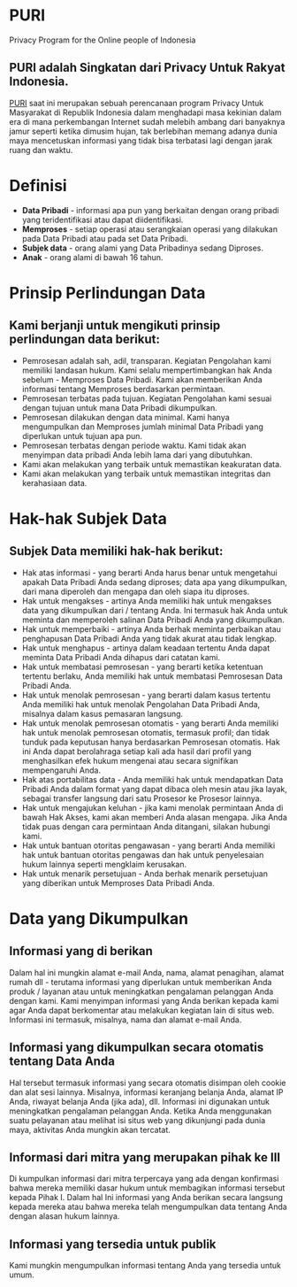 # PURI
Privacy Program for the Online  people of Indonesia
##  PURI adalah Singkatan dari Privacy Untuk Rakyat Indonesia.
[PURI](https://community.fema.gov/PrepareAthon_Activity_View?id=a0bt00000003GOW) saat ini merupakan sebuah perencanaan program Privacy Untuk Masyarakat di Republik Indonesia dalam menghadapi masa kekinian dalam era di mana perkembangan Internet sudah melebih ambang dari banyaknya jamur seperti ketika dimusim hujan, tak berlebihan memang adanya dunia maya mencetuskan informasi yang tidak bisa terbatasi lagi dengan jarak ruang dan waktu.
# Definisi
- **Data Pribadi**  - informasi apa pun yang berkaitan dengan orang pribadi yang teridentifikasi atau dapat diidentifikasi.
 - **Memproses**  - setiap operasi atau serangkaian operasi yang dilakukan pada Data Pribadi atau pada set Data Pribadi.
- **Subjek data**  - orang alami yang Data Pribadinya sedang Diproses.
- **Anak** - orang alami di bawah 16 tahun.
# Prinsip Perlindungan Data
## Kami berjanji untuk mengikuti prinsip perlindungan data berikut:
- Pemrosesan adalah sah, adil, transparan. Kegiatan Pengolahan kami memiliki landasan hukum. Kami selalu mempertimbangkan hak Anda sebelum - Memproses Data Pribadi. Kami akan memberikan Anda informasi tentang Memproses berdasarkan permintaan.
- Pemrosesan terbatas pada tujuan. Kegiatan Pengolahan kami sesuai dengan tujuan untuk mana Data Pribadi dikumpulkan.
- Pemrosesan dilakukan dengan data minimal. Kami hanya mengumpulkan dan Memproses jumlah minimal Data Pribadi yang diperlukan untuk tujuan apa pun.
- Pemrosesan terbatas dengan periode waktu. Kami tidak akan menyimpan data pribadi Anda lebih lama dari yang dibutuhkan.
- Kami akan melakukan yang terbaik untuk memastikan keakuratan data.
- Kami akan melakukan yang terbaik untuk memastikan integritas dan kerahasiaan data.

# Hak-hak Subjek Data
## Subjek Data memiliki hak-hak berikut:
* Hak atas informasi - yang berarti Anda harus benar untuk mengetahui apakah Data Pribadi Anda sedang diproses; data apa yang dikumpulkan, dari mana diperoleh dan mengapa dan oleh siapa itu diproses.
* Hak untuk mengakses - artinya Anda memiliki hak untuk mengakses data yang dikumpulkan dari / tentang Anda. Ini termasuk hak Anda untuk meminta dan memperoleh salinan Data Pribadi Anda yang dikumpulkan.
* Hak untuk memperbaiki - artinya Anda berhak meminta perbaikan atau penghapusan Data Pribadi Anda yang tidak akurat atau tidak lengkap.
* Hak untuk menghapus - artinya dalam keadaan tertentu Anda dapat meminta Data Pribadi Anda dihapus dari catatan kami.
* Hak untuk membatasi pemrosesan - yang berarti ketika ketentuan tertentu berlaku, Anda memiliki hak untuk membatasi Pemrosesan Data Pribadi Anda.
* Hak untuk menolak pemrosesan - yang berarti dalam kasus tertentu Anda memiliki hak untuk menolak Pengolahan Data Pribadi Anda, misalnya dalam kasus pemasaran langsung.
* Hak untuk menolak pemrosesan otomatis - yang berarti Anda memiliki hak untuk menolak pemrosesan otomatis, termasuk profil; dan tidak tunduk pada keputusan hanya berdasarkan Pemrosesan otomatis. Hak ini Anda dapat berolahraga setiap kali ada hasil dari profil yang menghasilkan efek hukum mengenai atau secara signifikan mempengaruhi Anda.
* Hak atas portabilitas data - Anda memiliki hak untuk mendapatkan Data Pribadi Anda dalam format yang dapat dibaca oleh mesin atau jika layak, sebagai transfer langsung dari satu Prosesor ke Prosesor lainnya.
* Hak untuk mengajukan keluhan - jika kami menolak permintaan Anda di bawah Hak Akses, kami akan memberi Anda alasan mengapa. Jika Anda tidak puas dengan cara permintaan Anda ditangani, silakan hubungi kami.
* Hak untuk bantuan otoritas pengawasan - yang berarti Anda memiliki hak untuk bantuan otoritas pengawas dan hak untuk penyelesaian hukum lainnya seperti mengklaim kerusakan.
* Hak untuk menarik persetujuan - Anda berhak menarik persetujuan yang diberikan untuk Memproses Data Pribadi Anda.
# Data yang Dikumpulkan
## Informasi yang di berikan 
Dalam hal ini mungkin alamat e-mail Anda, nama, alamat penagihan, alamat rumah dll - terutama informasi yang diperlukan untuk memberikan Anda produk / layanan atau untuk meningkatkan pengalaman pelanggan Anda dengan kami. Kami menyimpan informasi yang Anda berikan kepada kami agar Anda dapat berkomentar atau melakukan kegiatan lain di situs web. Informasi ini termasuk, misalnya, nama dan alamat e-mail Anda.
## Informasi yang dikumpulkan secara otomatis tentang Data Anda
Hal tersebut  termasuk informasi yang secara otomatis disimpan oleh cookie dan alat sesi lainnya. Misalnya, informasi keranjang belanja Anda, alamat IP Anda, riwayat belanja Anda (jika ada), dll. Informasi ini digunakan untuk meningkatkan pengalaman pelanggan Anda. Ketika Anda menggunakan suatu pelayanan atau melihat isi situs web yang dikunjungi pada dunia maya, aktivitas Anda mungkin akan tercatat.
## Informasi dari mitra yang merupakan pihak ke III
Di kumpulkan informasi dari mitra terpercaya yang ada dengan konfirmasi bahwa mereka memiliki dasar hukum untuk membagikan informasi tersebut kepada Pihak I. Dalam hal Ini informasi yang Anda berikan secara langsung kepada mereka atau bahwa mereka telah mengumpulkan data tentang Anda dengan alasan hukum lainnya.
## Informasi yang tersedia untuk publik
Kami mungkin mengumpulkan informasi tentang Anda yang tersedia untuk umum.


